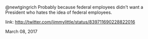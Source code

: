 @newtgingrich Probably because federal employees didn't want a President who hates the idea of federal employees. 

link: http://twitter.com/jimmylittle/status/839711690228822016 

March 08, 2017